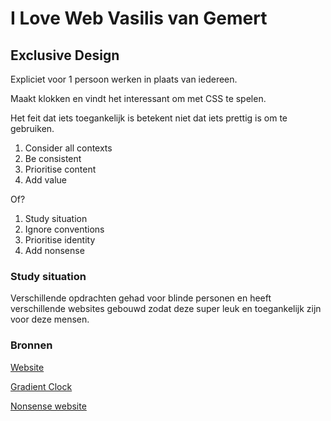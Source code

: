 # I Love Web Vasilis van Gemert

## Exclusive Design
Expliciet voor 1 persoon werken in plaats van iedereen.

Maakt klokken en vindt het interessant om met CSS te spelen.

Het feit dat iets toegankelijk is betekent niet dat iets prettig is om te gebruiken.

1. Consider all contexts
2. Be consistent
3. Prioritise content
4. Add value

Of?

1. Study situation
2. Ignore conventions
3. Prioritise identity
4. Add nonsense

### Study situation

Verschillende opdrachten gehad voor blinde personen en heeft verschillende websites gebouwd zodat deze super leuk en toegankelijk zijn voor deze mensen.





### Bronnen
<a href="https://vasilis.nl" target="_blank">Website</a>

<a href="https://vasilis.nl/clocks/diagon-clock/23d/" target="_blank">Gradient Clock</a>

<a href="https://lovenonsense.com" target="_blank">Nonsense website</a>


